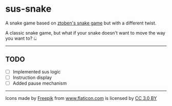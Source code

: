 # sus-snake

A snake game based on [ztoben's snake game](https://github.com/ztoben/svelte-snake) but with a different twist.

A classic snake game, but what if your snake doesn't want to move the way you want to? ඞ

---
## TODO
- [ ] Implemented sus logic
- [ ] Instruction display
- [ ] Added pause mechanism

---
Icons made by <a href="https://www.freepik.com/" title="Freepik">Freepik</a>
from <a href="https://www.flaticon.com/" title="Flaticon">www.flaticon.com</a> is licensed by
<a href="http://creativecommons.org/licenses/by/3.0/" title="Creative Commons BY 3.0" target="_blank">CC 3.0 BY</a>

